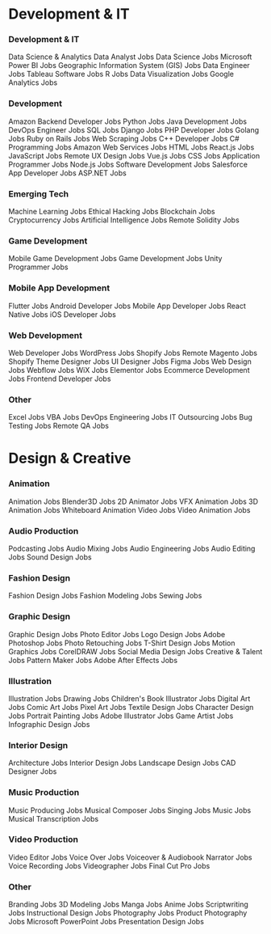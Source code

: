 # Development & IT

### Development & IT
Data Science & Analytics
Data Analyst Jobs
Data Science Jobs
Microsoft Power BI Jobs
Geographic Information System (GIS) Jobs
Data Engineer Jobs
Tableau Software Jobs
R Jobs
Data Visualization Jobs
Google Analytics Jobs

### Development
Amazon Backend Developer Jobs
Python Jobs
Java Development Jobs
DevOps Engineer Jobs
SQL Jobs
Django Jobs
PHP Developer Jobs
Golang Jobs
Ruby on Rails Jobs
Web Scraping Jobs
C++ Developer Jobs
C# Programming Jobs
Amazon Web Services Jobs
HTML Jobs
React.js Jobs
JavaScript Jobs
Remote UX Design Jobs
Vue.js Jobs
CSS Jobs
Application Programmer Jobs
Node.js Jobs
Software Development Jobs
Salesforce App Developer Jobs
ASP.NET Jobs
### Emerging Tech
Machine Learning Jobs
Ethical Hacking Jobs
Blockchain Jobs
Cryptocurrency Jobs
Artificial Intelligence Jobs
Remote Solidity Jobs
### Game Development
Mobile Game Development Jobs
Game Development Jobs
Unity Programmer Jobs
### Mobile App Development
Flutter Jobs
Android Developer Jobs
Mobile App Developer Jobs
React Native Jobs
iOS Developer Jobs
### Web Development
Web Developer Jobs
WordPress Jobs
Shopify Jobs
Remote Magento Jobs
Shopify Theme Designer Jobs
UI Designer Jobs
Figma Jobs
Web Design Jobs
Webflow Jobs
WiX Jobs
Elementor Jobs
Ecommerce Development Jobs
Frontend Developer Jobs
### Other
Excel Jobs
VBA Jobs
DevOps Engineering Jobs
IT Outsourcing Jobs
Bug Testing Jobs
Remote QA Jobs

# Design & Creative
### Animation
Animation Jobs
Blender3D Jobs
2D Animator Jobs
VFX Animation Jobs
3D Animation Jobs
Whiteboard Animation Video Jobs
Video Animation Jobs
### Audio Production
Podcasting Jobs
Audio Mixing Jobs
Audio Engineering Jobs
Audio Editing Jobs
Sound Design Jobs
### Fashion Design
Fashion Design Jobs
Fashion Modeling Jobs
Sewing Jobs
### Graphic Design
Graphic Design Jobs
Photo Editor Jobs
Logo Design Jobs
Adobe Photoshop Jobs
Photo Retouching Jobs
T-Shirt Design Jobs
Motion Graphics Jobs
CorelDRAW Jobs
Social Media Design Jobs
Creative & Talent Jobs
Pattern Maker Jobs
Adobe After Effects Jobs
### Illustration
Illustration Jobs
Drawing Jobs
Children's Book Illustrator Jobs
Digital Art Jobs
Comic Art Jobs
Pixel Art Jobs
Textile Design Jobs
Character Design Jobs
Portrait Painting Jobs
Adobe Illustrator Jobs
Game Artist Jobs
Infographic Design Jobs
### Interior Design
Architecture Jobs
Interior Design Jobs
Landscape Design Jobs
CAD Designer Jobs
### Music Production
Music Producing Jobs
Musical Composer Jobs
Singing Jobs
Music Jobs
Musical Transcription Jobs
### Video Production
Video Editor Jobs
Voice Over Jobs
Voiceover & Audiobook Narrator Jobs
Voice Recording Jobs
Videographer Jobs
Final Cut Pro Jobs
### Other
Branding Jobs
3D Modeling Jobs
Manga Jobs
Anime Jobs
Scriptwriting Jobs
Instructional Design Jobs
Photography Jobs
Product Photography Jobs
Microsoft PowerPoint Jobs
Presentation Design Jobs

